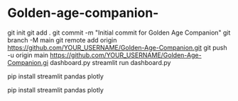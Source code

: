 # Golden-age-companion-
git init git add . git commit -m "Initial commit for Golden Age Companion" git branch -M main git remote add origin https://github.com/YOUR_USERNAME/Golden-Age-Companion.git git push -u origin main
https://github.com/YOUR_USERNAME/Golden-Age-Companion.gi
dashboard.py
streamlit run dashboard.py

pip install streamlit pandas plotly

pip install streamlit pandas plotly

